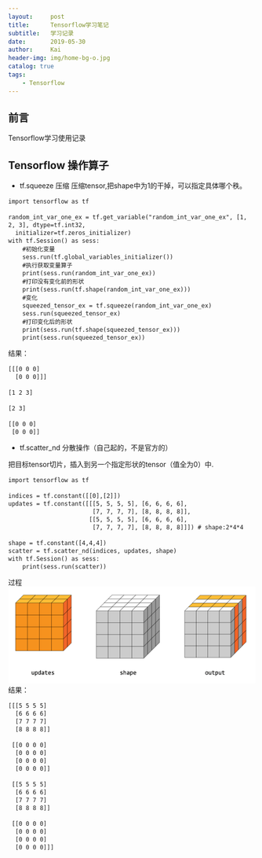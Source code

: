 ```yaml
---
layout:     post
title:      Tensorflow学习笔记
subtitle:   学习记录
date:       2019-05-30
author:     Kai
header-img: img/home-bg-o.jpg
catalog: true
tags:
    - Tensorflow
---
```


## 前言
Tensorflow学习使用记录

## Tensorflow 操作算子

* tf.squeeze 压缩
压缩tensor,把shape中为1的干掉，可以指定具体哪个秩。

```shell
import tensorflow as tf

random_int_var_one_ex = tf.get_variable("random_int_var_one_ex", [1, 2, 3], dtype=tf.int32,
  initializer=tf.zeros_initializer)
with tf.Session() as sess:
    #初始化变量
    sess.run(tf.global_variables_initializer())
    #执行获取变量算子
    print(sess.run(random_int_var_one_ex))
    #打印没有变化前的形状
    print(sess.run(tf.shape(random_int_var_one_ex)))
    #变化
    squeezed_tensor_ex = tf.squeeze(random_int_var_one_ex)
    sess.run(squeezed_tensor_ex)
    #打印变化后的形状
    print(sess.run(tf.shape(squeezed_tensor_ex)))
    print(sess.run(squeezed_tensor_ex))
```
结果：
```shell
[[[0 0 0]
  [0 0 0]]]

[1 2 3]

[2 3]

[[0 0 0]
 [0 0 0]]
```

* tf.scatter_nd 分散操作（自己起的，不是官方的）

把目标tensor切片，插入到另一个指定形状的tensor（值全为0）中.
```shell
import tensorflow as tf

indices = tf.constant([[0],[2]])
updates = tf.constant([[[5, 5, 5, 5], [6, 6, 6, 6],
                        [7, 7, 7, 7], [8, 8, 8, 8]],
                       [[5, 5, 5, 5], [6, 6, 6, 6],
                        [7, 7, 7, 7], [8, 8, 8, 8]]]) # shape:2*4*4

shape = tf.constant([4,4,4])
scatter = tf.scatter_nd(indices, updates, shape)
with tf.Session() as sess:
    print(sess.run(scatter))

```
过程
<img src="./img/2019-5-30-TensorFlow-Learning/tf.scatter_nd.png" />
结果：
```shell
[[[5 5 5 5]
  [6 6 6 6]
  [7 7 7 7]
  [8 8 8 8]]

 [[0 0 0 0]
  [0 0 0 0]
  [0 0 0 0]
  [0 0 0 0]]

 [[5 5 5 5]
  [6 6 6 6]
  [7 7 7 7]
  [8 8 8 8]]

 [[0 0 0 0]
  [0 0 0 0]
  [0 0 0 0]
  [0 0 0 0]]]
```





